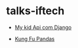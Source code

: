 # talks-iftech

* [My kid Api com Django](https://rencesar.github.io/create-api-django-rest/)

* [Kung Fu Pandas](https://github.com/elileal/kungfu_Pandas)